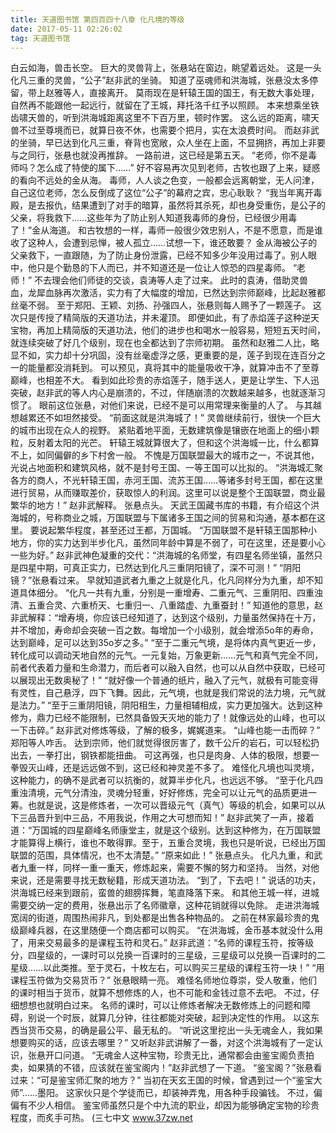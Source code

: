 ```yaml
---
title: 天道图书馆 第四百四十八章 化凡境的等级
date: 2017-05-11 02:26:02
tag: 天道图书馆
---
```


白云如海，兽击长空。
巨大的灵兽背上，张悬站在窗边，眺望着远处。
这是一头化凡三重的灵兽，“公子”赵非武的坐骑。
知道了巫魂师和洪海城，张悬没太多停留，带上赵雅等人，直接离开。
莫雨现在是轩辕王国的国王，有无数大事处理，自然再不能跟他一起远行，就留在了王城，拜托洛千红予以照顾。
本来想乘坐铁齿啸天兽的，听到洪海城距离这里不下百万里，顿时作罢。
这么远的距离，啸天兽不过至尊境而已，就算日夜不休，也需要个把月，实在太浪费时间。
而赵非武的坐骑，早已达到化凡三重，脊背也宽敞，众人坐在上面，不显拥挤，再加上非要与之同行，张悬也就没再推辞。
一路前进，这已经是第五天。
“老师，你不是毒师吗？怎么成了特使的属下……”
好不容易再次见到老师，古牧也跟了上来，疑惑的看向不远处的金从海。
毒师，人人谈之色变，一般都会远离朝堂，无人问津，自己这位老师，怎么反倒成了这位“公子”的幕府之宾，忠心耿耿？
“我当年离开毒殿，是去报仇，结果遭到了对手的暗算，虽然将其杀死，却也身受重伤，是公子的父亲，将我救下……这些年为了防止别人知道我毒师的身份，已经很少用毒了！”金从海道。
和古牧想的一样，毒师一般很少效忠别人，不是不愿意，而是谁收了这种人，会遭到忌惮，被人孤立……试想一下，谁还敢要？
金从海被公子的父亲救下，一直跟随，为了防止身份泄露，已经不知多少年没用过毒了。别人眼中，他只是个勤恳的下人而已，并不知道还是一位让人惊恐的四星毒师。
“老师！”
不去理会他们师徒的交谈，袁涛等人走了过来。
此时的袁涛，借助灵兽血，龙犀血脉再次激活，实力有了大幅度的增加，已然达到宗师巅峰，比起赵雅都丝毫不弱。
至于郑阳、王颖、刘扬、孙强四人，张悬则每人赐予了一颗莲子。
这次只是传授了精简版的天道功法，并未灌顶。
即便如此，有了赤焰莲子这种逆天宝物，再加上精简版的天道功法，他们的进步也和喝水一般容易，短短五天时间，就连续突破了好几个级别，现在也全都达到了宗师初期。
虽然和赵雅二人比，略显不如，实力却十分巩固，没有丝毫虚浮之感，更重要的是，莲子到现在连百分之一的能量都没消耗到。
可以预见，真将其中的能量吸收干净，就算冲击不了至尊巅峰，也相差不大。
看到如此珍贵的赤焰莲子，随手送人，更是让学生、下人迅突破，赵非武的等人内心是崩溃的，不过，伴随崩溃的次数越来越多，也就逐渐习惯了。
眼前这位张悬，对他们来说，已经不是可以用常理来衡量的人了。
与其越想越累还不如坦然接受。
“前面这就是洪海城了！”
灵兽继续前行，很快一个巨大的城市出现在众人的视野。
紧贴着地平面，无数建筑像是镶嵌在地面上的细小颗粒，反射着太阳的光芒。
轩辕王城就算很大了，但和这个洪海城一比，什么都算不上，如同偏僻的乡下村舍一般。
不愧是万国联盟最大的城市之一，不说其他，光说占地面积和建筑风格，就不是封号王国、一等王国可以比拟的。
“洪海城汇聚各方的商人，不光轩辕王国，赤河王国、流苏王国……等诸多封号王国，都在这里进行贸易，从而赚取差价，获取惊人的利润。这里可以说是整个王国联盟，商业最繁华的地方！”
赵非武解释。
张悬点头。
天武王国藏书库的书籍，有介绍这个洪海城的，号称商业之城，万国联盟与下属诸多王国之间的贸易和沟通，基本都在这里。
要说起繁华程度，甚至还过王都，万国城。
“万国联盟不是轩辕王国那种小地方，你的实力达到半步化凡，虽然同年龄中算是不弱了，可在这里，还是要小心一些为好。”
赵非武神色凝重的交代：“洪海城的名师堂，有四星名师坐镇，虽然只是四星中期，可真正实力，已然达到化凡三重阴阳镜了，深不可测！”
“阴阳镜？”张悬看过来。
早就知道武者九重之上就是化凡，化凡同样分为九重，却不知道具体细分。
“化凡一共有九重，分别是一重增寿、二重元气、三重阴阳、四重浊清、五重合灵、六重桥天、七重归一、八重踏虚、九重蚕封！”
知道他的意思，赵非武解释：“增寿境，你应该已经知道了，达到这个级别，力量虽然保持在十万，并不增加，寿命却会突破一百之数。每增加一个小级别，就会增添5o年的寿命，达到巅峰，足可以达到35o岁之多。”
“至于二重元气境，是将体内真气更近一步，转化成可以调动天地自然的元气。一元复始，万象更新……元气和真气完全不同，前者代表着力量和生命潜力，而后者可以融入自然，也可以从自然中获取，已经可以展现出无数奥秘了！”
“就好像一个普通的纸片，融入了元气，就极有可能变得有灵性，自己悬浮，四下飞舞。因此，元气境，也就是我们常说的法力境，元气就是法力。”
“至于三重阴阳镜，阴阳相生，力量相辅相成，实力更加强大。达到这种修为，鼎力已经不能限制，已然具备毁天灭地的能力了！就像远处的山峰，也可以一下击碎。”
赵非武对修炼等级，了解的极多，娓娓道来。
“山峰也能一击而碎？”
郑阳等人咋舌。
达到宗师，他们就觉得很厉害了，数千公斤的岩石，可以轻松扔出去，一拳打出，钢铁都能扭曲。
可这再强，也只是肉身、人体的极限，想要一拳毁灭山峰，还是远远做不到，这已经和神灵差不多了。
难怪化凡境也叫灵境，这种能力，的确不是武者可以抗衡的，就算半步化凡，也远远不够。
“至于化凡四重浊清境，元气分清浊，灵魂分轻重，好好修炼，完全可以让元气的品质更进一筹。也就是说，这是修炼者，一次可以晋级元气（真气）等级的机会，如果可以从下三品晋升到中三品，不用我说，作用之大可想而知！”
赵非武笑了一声，接着道：“万国城的四星巅峰名师康堂主，就是这个级别。达到这种修为，在万国联盟才能算得上横行，谁也不敢得罪。至于，五重合灵境，我也只是听说，已经出万国联盟的范围，具体情况，也不太清楚。”
“原来如此！”
张悬点头。
化凡九重，和武者九重一样，同样一重一重天，修炼起来，需要不懈的努力和坚持。
当然，对他来说，还是需要寻找无数秘籍，形成天道功法。
“到了，下去吧！”
说话的功夫，洪海城已经来到跟前，蛮兽的翅膀挥舞，笔直降落下来。
和其他王城一样，进城需要交纳一定的费用，张悬出示了名师徽章，这种花销就得以免除。
走进洪海城宽阔的街道，周围热闹非凡，到处都是出售各种物品的。
之前在林家最珍贵的鬼级巅峰兵器，在这里随便一个商店都可以购买。
“在洪海城，金币基本就没什么用了，用来交易最多的是课程玉符和灵石。”
赵非武道：“名师的课程玉符，按等级分，四星级的，一课时可以兑换一百课时的三星级，三星级可以兑换一百课时的二星级……以此类推。至于灵石，十枚左右，可以购买三星级的课程玉符一块！”
“用课程玉符做为交易货币？”
张悬眼睛一亮。
难怪名师地位尊崇，受人敬重，他们的课时相当于货币，就算不想修炼的人，也不可能和金钱过意不去吧。
不过，仔细想想也就明白过来。
名师的课时，可以让修炼者解决无数修炼上的问题和障碍，别说一个时辰，就算几分钟，往往都能对突破，起到决定性的作用。
以这东西当货币交易，的确是最公平、最无私的。
“听说这里挖出一头无魂金人，我如果想要购买的话，应该去哪里？”
又听赵非武讲解了一番，对这个洪海城有了一定认识，张悬开口问道。
“无魂金人这种宝物，珍贵无比，通常都会由鉴宝阁负责拍卖，如果猜的不错，应该就在鉴宝阁内！”赵非武想了一下道。
“鉴宝阁？”张悬看过来：“可是鉴宝师汇聚的地方？”
当初在天玄王国的时候，曾遇到过一个“鉴宝大师”……墨阳。
这家伙只是个学徒而已，却装神弄鬼，用各种手段骗钱。
不过，偏偏有不少人相信。
鉴宝师虽然只是个中九流的职业，却因为能够确定宝物的珍贵程度，而炙手可热。
(三七中文 www.37zw.net